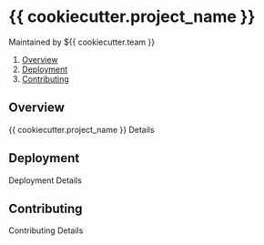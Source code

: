 # {{ cookiecutter.project_name }}
Maintained by ${{ cookiecutter.team }}

1. [Overview](#overview)
1. [Deployment](#deployment)
1. [Contributing](#contributing)

## Overview
{{ cookiecutter.project_name }} Details

## Deployment 
Deployment Details

## Contributing
Contributing Details
